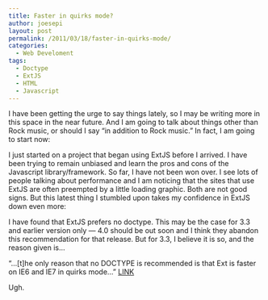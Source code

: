 ```yaml
---
title: Faster in quirks mode?
author: joesepi
layout: post
permalink: /2011/03/18/faster-in-quirks-mode/
categories:
  - Web Develoment
tags:
  - Doctype
  - ExtJS
  - HTML
  - Javascript
---
```

I have been getting the urge to say things lately, so I may be writing more in this space in the near future. And I am going to talk about things other than Rock music, or should I say &#8220;in addition to Rock music.&#8221; In fact, I am going to start now:

I just started on a project that began using ExtJS before I arrived. I have been trying to remain unbiased and learn the pros and cons of the Javascript library/framework. So far, I have not been won over. I see lots of people talking about performance and I am noticing that the sites that use ExtJS are often preempted by a little loading graphic. Both are not good signs. But this latest thing I stumbled upon takes my confidence in ExtJS down even more:

I have found that ExtJS prefers no doctype. This may be the case for 3.3 and earlier version only &#8212; 4.0 should be out soon and I think they abandon this recommendation for that release. But for 3.3, I believe it is so, and the reason given is&#8230;

&#8220;&#8230;[t]he only reason that no DOCTYPE is recommended is that Ext is faster on IE6 and IE7 in quirks mode&#8230;&#8221; [LINK][1]

Ugh.

 [1]: http://www.sencha.com/forum/showthread.php?122202-Form-field-height-issue-with-ie6-ie7-and-ie8